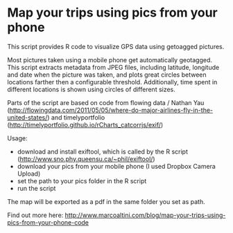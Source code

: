 Map your trips using pics from your phone 
====

This script provides R code to visualize GPS data using getoagged pictures. 

Most pictures taken using a mobile phone get automatically geotagged. This script extracts metadata from JPEG files, including latitude, longitude and date when the picture was taken, and plots great circles between locations farther then a configurable threshold. Additionally, time spent in different locations is shown using circles of different sizes. 

Parts of the script are based on code from flowing data / Nathan Yau (http://flowingdata.com/2011/05/05/where-do-major-airlines-fly-in-the-united-states/) and timelyportfolio (http://timelyportfolio.github.io/rCharts_catcorrjs/exif/) 

Usage:
- download and install exiftool, which is called by the R script (http://www.sno.phy.queensu.ca/~phil/exiftool/)
- download your pics from your mobile phone (I used Dropbox Camera Upload)
- set the path to your pics folder in the R script
- run the script

The map will be exported as a pdf in the same folder you set as path.

Find out more here: http://www.marcoaltini.com/blog/map-your-trips-using-pics-from-your-phone-code
